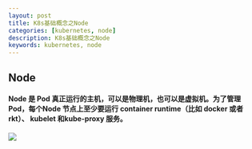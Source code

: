 ```yaml
---
layout: post  
title: K8s基础概念之Node  
categories: [kubernetes, node]  
description: K8s基础概念之Node  
keywords: kubernetes, node  
---
```

## Node

#### Node 是 Pod 真正运行的主机，可以是物理机，也可以是虚拟机。为了管理 Pod，每个Node 节点上至少要运行 container runtime（比如 docker 或者 rkt）、 kubelet 和kube-proxy 服务。  
![](https://taojintianxia.github.io/images/posts/k8s/K8s_Node_1.png) 


